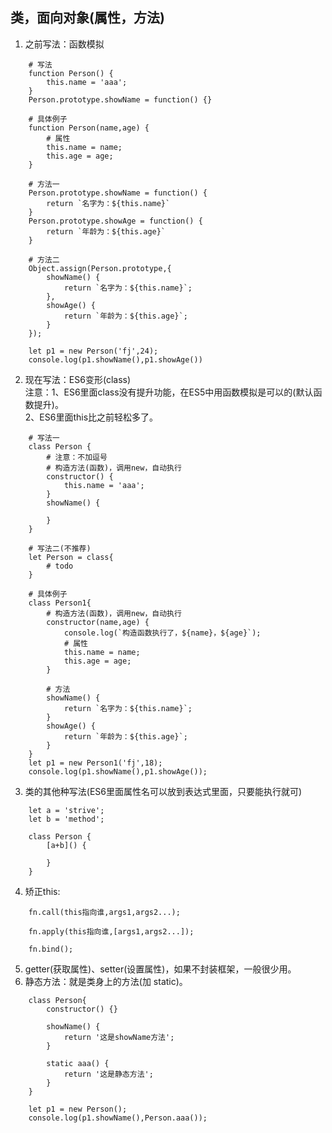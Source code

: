 ## 类，面向对象(属性，方法)
1. 之前写法：函数模拟      
``` shell
    # 写法
    function Person() {
        this.name = 'aaa';
    }
    Person.prototype.showName = function() {}

    # 具体例子
    function Person(name,age) {
        # 属性
        this.name = name;
        this.age = age;
    }
    
    # 方法一
    Person.prototype.showName = function() {
        return `名字为：${this.name}`
    }
    Person.prototype.showAge = function() {
        return `年龄为：${this.age}`
    }

    # 方法二
    Object.assign(Person.prototype,{
        showName() {
            return `名字为：${this.name}`;
        },
        showAge() {
            return `年龄为：${this.age}`;
        }
    });

    let p1 = new Person('fj',24);
    console.log(p1.showName(),p1.showAge())
```
2. 现在写法：ES6变形(class)  
注意：1、ES6里面class没有提升功能，在ES5中用函数模拟是可以的(默认函数提升)。   
2、ES6里面this比之前轻松多了。
``` shell
    # 写法一
    class Person {
        # 注意：不加逗号
        # 构造方法(函数)，调用new，自动执行
        constructor() {
            this.name = 'aaa';
        }
        showName() {

        }
    }

    # 写法二(不推荐)
    let Person = class{
        # todo
    }

    # 具体例子
    class Person1{
        # 构造方法(函数)，调用new，自动执行
        constructor(name,age) {
            console.log(`构造函数执行了，${name}，${age}`);
            # 属性
            this.name = name;
            this.age = age;
        }

        # 方法
        showName() {
            return `名字为：${this.name}`;
        }
        showAge() {
            return `年龄为：${this.age}`;
        }
    }
    let p1 = new Person1('fj',18);
    console.log(p1.showName(),p1.showAge());
```
3. 类的其他种写法(ES6里面属性名可以放到表达式里面，只要能执行就可)
``` shell
    let a = 'strive';
    let b = 'method';

    class Person {
        [a+b]() {

        }
    }
```
4. 矫正this:
``` shell
    fn.call(this指向谁,args1,args2...);

    fn.apply(this指向谁,[args1,args2...]);

    fn.bind();
```
5. getter(获取属性)、setter(设置属性)，如果不封装框架，一般很少用。
6. 静态方法：就是类身上的方法(加 static)。
``` shell
    class Person{
        constructor() {}

        showName() {
            return '这是showName方法';
        }

        static aaa() {
            return '这是静态方法';
        }
    }

    let p1 = new Person();
    console.log(p1.showName(),Person.aaa());
```
















